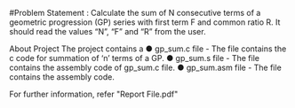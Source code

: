 #Problem Statement :
Calculate the sum of N consecutive terms of a geometric progression (GP) series with first term F and
common ratio R. It should read the values “N”, “F” and “R” from the user.

About Project
The project contains a
● gp_sum.c file - The file contains the c code for summation of ‘n’ terms of a GP.
● gp_sum.s file - The file contains the assembly code of gp_sum.c file.
● gp_sum.asm file - The file contains the assembly code.

For further information, refer "Report File.pdf"
